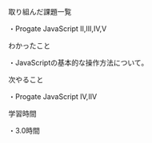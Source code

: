 取り組んだ課題一覧

・Progate JavaScript II,III,IV,V

わかったこと

・JavaScriptの基本的な操作方法について。

次やること

・Progate JavaScript IV,IIV

学習時間

・3.0時間